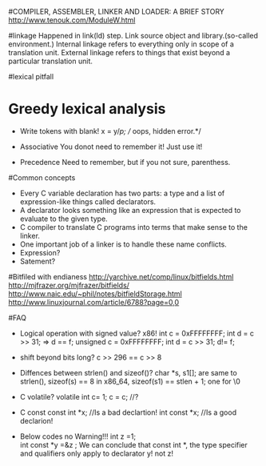 

#COMPILER, ASSEMBLER, LINKER AND LOADER: A BRIEF STORY
http://www.tenouk.com/ModuleW.html

#linkage
Happened in link(ld) step.
Link source object and library.(so-called environment.)
Internal linkage refers to everything only in scope of a translation unit. 
External linkage refers to things that exist beyond a particular translation unit.

#lexical pitfall
# Greedy lexical analysis

* Write tokens with blank!
x = y/*p;  /* oops, hidden error.*/


* Associative
You donot need to remember it! Just use it!

* Precedence
Need to remember, but if you not sure, parenthess.

#Common concepts
* Every C variable declaration has two parts: a type and a list of expression-like things called declarators.
* A declarator looks something like an expression that is expected to evaluate to the given type.
* C compiler to translate C programs into terms that make sense to the linker.
* One important job of a linker is to handle these name conflicts.
* Expression?
* Satement?

#Bitfiled with endianess
http://yarchive.net/comp/linux/bitfields.html
http://mjfrazer.org/mjfrazer/bitfields/
http://www.naic.edu/~phil/notes/bitfieldStorage.html
http://www.linuxjournal.com/article/6788?page=0,0

#FAQ
* Logical operation with signed value? x86!
int c = 0xFFFFFFFF;  int d = c >> 31; => d == f;
unsigned c = 0xFFFFFFFF;  int d = c >> 31; d!= f;
* shift beyond bits long?
c >> 296 == c >> 8

* Diffences between strlen() and sizeof()?
char *s, s1[]; are same to strlen(), sizeof(s) == 8 in x86_64, sizeof(s1) == stlen + 1; one for \0

* C volatile?
volatile int c= 1;
c = c; //?

* C const
const int *x; //Is a bad declartion!
int const *x; //Is a good declarion!

+ Below codes no Warning!!!
    int z =1;         
    int const *y =&z ;
We can conclude that const int *, the type specifier and qualifiers only apply to declarator y! not z!


